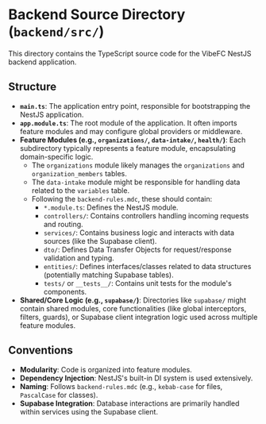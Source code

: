 # Backend Source Directory (`backend/src/`)

This directory contains the TypeScript source code for the VibeFC NestJS backend application.

## Structure

- **`main.ts`**: The application entry point, responsible for bootstrapping the NestJS application.
- **`app.module.ts`**: The root module of the application. It often imports feature modules and may configure global providers or middleware.
- **Feature Modules (e.g., `organizations/`, `data-intake/`, `health/`)**: Each subdirectory typically represents a feature module, encapsulating domain-specific logic. 
    - The `organizations` module likely manages the `organizations` and `organization_members` tables.
    - The `data-intake` module might be responsible for handling data related to the `variables` table.
    - Following the `backend-rules.mdc`, these should contain:
        - `*.module.ts`: Defines the NestJS module.
        - `controllers/`: Contains controllers handling incoming requests and routing.
        - `services/`: Contains business logic and interacts with data sources (like the Supabase client).
        - `dto/`: Defines Data Transfer Objects for request/response validation and typing.
        - `entities/`: Defines interfaces/classes related to data structures (potentially matching Supabase tables).
        - `tests/` or `__tests__/`: Contains unit tests for the module's components.
- **Shared/Core Logic (e.g., `supabase/`)**: Directories like `supabase/` might contain shared modules, core functionalities (like global interceptors, filters, guards), or Supabase client integration logic used across multiple feature modules.

## Conventions

- **Modularity**: Code is organized into feature modules.
- **Dependency Injection**: NestJS's built-in DI system is used extensively.
- **Naming**: Follows `backend-rules.mdc` (e.g., `kebab-case` for files, `PascalCase` for classes).
- **Supabase Integration**: Database interactions are primarily handled within services using the Supabase client. 